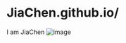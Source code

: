 # JiaChen.github.io/
I am JiaChen
![image](https://user-images.githubusercontent.com/114201429/197106254-799e9e63-7466-4f4a-8f8a-f9d7465240a3.png)
